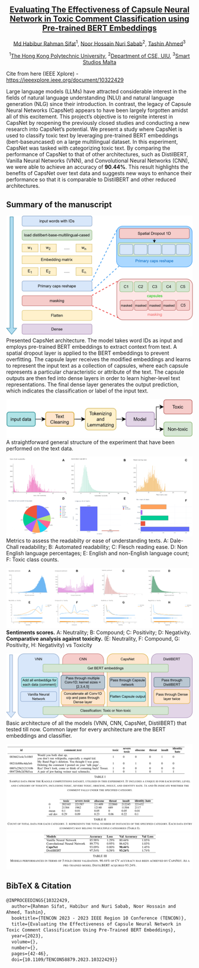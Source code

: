 <div align="center">

<h2><a href="https://arxiv.org/abs/2303.11331">Evaluating The Effectiveness of Capsule Neural Network in Toxic Comment Classification using Pre-trained BERT Embeddings</a></h2>

[Md Habibur Rahman Sifat](https://github.com/habibsifat)<sup>1</sup>, [Noor Hossain Nuri Sabab](https://github.com/Quan-Sun)<sup>2</sup>, [Tashin Ahmed](https://tashinahmed.github.io/)<sup>3</sup>
 
<sup>1</sup>[The Hong Kong Polytechnic University](habib.sifat@connect.polyu.hk), <sup>2</sup>[Department of CSE, UIU](nsabab@aol.com), <sup>3</sup>[Smart Studios Malta](tashin@smartstudios.io)

</div>

Cite from here (IEEE Xplore) - https://ieeexplore.ieee.org/document/10322429


Large language models (LLMs) have attracted considerable interest in the fields of natural language understanding (NLU) and natural language generation (NLG) since their introduction. In contrast, the legacy of Capsule Neural Networks (CapsNet) appears to have been largely forgotten amidst all of this excitement. This project’s objective is to reignite interest in CapsNet by reopening the previously closed studies and conducting a new research into CapsNet’s potential. We present a study where CapsNet is used to classify toxic text by leveraging pre-trained BERT embeddings (bert-baseuncased) on a large multilingual dataset. In this experiment, CapsNet was tasked with categorizing toxic text. By comparing the performance of CapsNet to that of other architectures, such as DistilBERT, Vanilla Neural Networks (VNN), and Convolutional Neural Networks (CNN), we were able to achieve an accuracy of **90.44%**. This result highlights the benefits of CapsNet over text data and suggests new ways to enhance their performance so that it is comparable to DistilBERT and other reduced architectures.


## Summary of the manuscript

![summary_tab](assets/HATE-capsnet.jpg)
Presented CapsNet architecture. The model takes word IDs as input and employs pre-trained BERT embeddings to extract context from text. A spatial dropout layer is applied to the BERT embeddings to prevent overfitting. The capsule layer receives the modified embeddings and learns to represent the input text as a collection of capsules, where each capsule represents a particular characteristic or attribute of the text. The capsule outputs are then fed into dense layers in order to learn higher-level text representations. The final dense layer generates the output prediction, which indicates the classification or label of the input text.

![summary_tab](assets/HATE-main.jpg)
A straightforward general structure of the experiment that have been performed on the text data.

![summary_tab](assets/HATE-EDA.jpg)
Metrics to assess the readabilty or ease of understanding texts. A: Dale-Chall readability; B: Automated readability; C: Flesch reading ease. D: Non English language percentages; E: English and non-English language count; F: Toxic class counts.

![summary_tab](assets/HATE-sentiment.jpg)
**Sentiments scores.** A: Neutrality; B: Compound; C: Positivity; D: Negativity. **Comparative analysis against toxicity.** (E: Neutrality, F: Compound, G: Positivity, H: Negativity) vs Toxicity

![summary_tab](assets/all-architecture.jpg)
Basic architecture of all the models (VNN, CNN, CapsNet, DistilBERT) that tested till now. Common layer for every architecture are the BERT embeddings and classifier.

![summary_tab](assets/table_1_2.png)
![summary_tab](assets/table_3.png)

<!-- ## Get Started
- [Pre-training](asuka)
- [Image Classification](asuka)
- [Object Detection & Instance Segmentation](det)
- [Semantic Segmentation](seg)
- [CLIP](../EVA-CLIP) -->


<!-- ## Best Practice
- If you would like to use / fine-tune EVA-02 in your project, please start with **a shorter schedule & smaller learning rate** (compared with the baseline setting) first.
- Using EVA-02 as a feature extractor: https://github.com/baaivision/EVA/issues/56. -->

## BibTeX & Citation
```
@INPROCEEDINGS{10322429,
  author={Rahman Sifat, Habibur and Nuri Sabab, Noor Hossain and Ahmed, Tashin},
  booktitle={TENCON 2023 - 2023 IEEE Region 10 Conference (TENCON)}, 
  title={Evaluating the Effectiveness of Capsule Neural Network in Toxic Comment Classification Using Pre-Trained BERT Embeddings}, 
  year={2023},
  volume={},
  number={},
  pages={42-46},
  doi={10.1109/TENCON58879.2023.10322429}}
```

<!-- ```
@article{EVA02,
  title={EVA-02: A Visual Representation for Neon Genesis},
  author={Fang, Yuxin and Sun, Quan and Wang, Xinggang and Huang, Tiejun and Wang, Xinlong and Cao, Yue},
  journal={arXiv preprint arXiv:2303.11331},
  year={2023}
}
``` -->

<!-- ## Acknowledgement
[EVA-01](https://github.com/baaivision/EVA/tree/master/EVA-01), [BEiT](https://github.com/microsoft/unilm/tree/master/beit), [BEiTv2](https://github.com/microsoft/unilm/tree/master/beit2), [CLIP](https://github.com/openai/CLIP), [MAE](https://github.com/facebookresearch/mae/), [timm](https://github.com/rwightman/pytorch-image-models), [DeepSpeed](https://github.com/microsoft/DeepSpeed), [Apex](https://github.com/NVIDIA/apex), [xFormer](https://github.com/facebookresearch/xformers), [detectron2](https://github.com/facebookresearch/detectron2), [mmcv](https://github.com/open-mmlab/mmcv), [mmdet](https://github.com/open-mmlab/mmdetection), [mmseg](https://github.com/open-mmlab/mmsegmentation), [ViT-Adapter](https://github.com/czczup/ViT-Adapter), [detrex](https://github.com/IDEA-Research/detrex), and [rotary-embedding-torch](https://github.com/lucidrains/rotary-embedding-torch). -->




<!-- ## Contact

- For help and issues associated with EVA-02, or reporting a bug, please open a [GitHub Issue with label EVA-02](https://github.com/baaivision/EVA/labels/EVA-02). 
Let's build a better & stronger EVA-02 together :)

- **We are hiring** at all levels at BAAI Vision Team, including full-time researchers, engineers and interns. 
If you are interested in working with us on **foundation model, self-supervised learning and multimodal learning**, please contact [Yue Cao](http://yue-cao.me/) (`caoyue@baai.ac.cn`) and [Xinlong Wang](https://www.xloong.wang/) (`wangxinlong@baai.ac.cn`). -->
